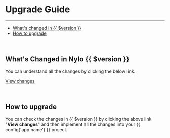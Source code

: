 # Upgrade Guide

---

<a name="section-1"></a>
- [What's changed in {{ $version }}](#whats-changed-in-nylo-5 "What's Changed in {{ $version }}")
- [How to upgrade](#how-to-upgrade "How to upgrade")


<a name="whats-changed-in-nylo-5"></a>
<br>
## What's Changed in Nylo {{ $version }}

You can understand all the changes by clicking the below link.

<a name="View {{ $version }} changes" href="https://github.com/nylo-core/nylo/compare/5.x...{{ $version }}#diff" target="_BLANK">View changes</a>

<a name="how-to-upgrade"></a>
<br>
## How to upgrade

You can check the changes in {{ $version }} by clicking the above link "**View changes**" and then implement all the changes into your {{ config('app.name') }} project.

